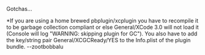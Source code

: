 

Gotchas...

*If you are using a home brewed pbplugin/xcplugin you have to recompile it to be garbage collection compliant or else General/XCode 3.0 will not load it (Console will log "WARNING: skipping plugin for GC"). You also have to add the key/string pair General/XCGCReady/YES to the Info.plist of the plugin bundle. --zootbobbalu